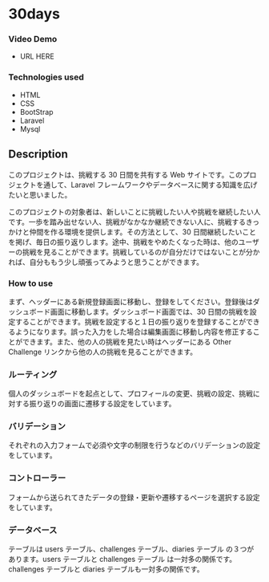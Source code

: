 # 30days

### Video Demo

-   URL HERE

### Technologies used

-   HTML
-   CSS
-   BootStrap
-   Laravel
-   Mysql

## Description

このプロジェクトは、挑戦する 30 日間を共有する Web サイトです。このプロジェクトを通して、Laravel フレームワークやデータベースに関する知識を広げたいと思いました。

このプロジェクトの対象者は、新しいことに挑戦したい人や挑戦を継続したい人です。一歩を踏み出せない人、挑戦がなかなか継続できない人に、挑戦するきっかけと仲間を作る環境を提供します。その方法として、30 日間継続したいことを掲げ、毎日の振り返りします。途中、挑戦をやめたくなった時は、他のユーザーの挑戦を見ることができます。挑戦しているのが自分だけではないことが分かれば、自分ももう少し頑張ってみようと思うことができます。

### How to use

まず、ヘッダーにある新規登録画面に移動し、登録をしてください。登録後はダッシュボード画面に移動します。ダッシュボード画面では、30 日間の挑戦を設定することができます。挑戦を設定すると１日の振り返りを登録することができるようになります。誤った入力をした場合は編集画面に移動し内容を修正することができます。また、他の人の挑戦を見たい時はヘッダーにある Other Challenge リンクから他の人の挑戦を見ることができます。

### ルーティング

個人のダッシュボードを起点として、プロフィールの変更、挑戦の設定、挑戦に対する振り返りの画面に遷移する設定をしています。

### バリデーション

それぞれの入力フォームで必須や文字の制限を行うなどのバリデーションの設定をしています。

### コントローラー

フォームから送られてきたデータの登録・更新や遷移するページを選択する設定をしています。

### データベース

テーブルは users テーブル、challenges テーブル、diaries テーブル の３つがあります。users テーブルと challenges テーブル は一対多の関係です。challenges テーブルと diaries テーブルも一対多の関係です。
